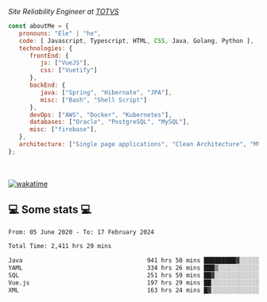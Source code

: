 <p><em>Site Reliability Engineer at <a href="https://www.totvs.com/">TOTVS</a></br>
</em></p>


```javascript
const aboutMe = {
   pronouns: "Ele" | "he",
   code: [ Javascript, Typescript, HTML, CSS, Java, Golang, Python ],
   technologies: {
      frontEnd: {
         js: ["VueJS"],
         css: ["Vuetify"]
      },
      backEnd: {
         java: ["Spring", "Hibernate", "JPA"],
         misc: ["Bash", "Shell Script"]
      },
      devOps: ["AWS", "Docker", "Kubernetes"],
      databases: ["Oracle", "PostgreSQL", "MySQL"],
      misc: ["firebase"],
   },
   architecture: ["Single page applications", "Clean Architecture", "MVC", "Microservices"],
};
```
</br></br>
[![wakatime](https://wakatime.com/badge/user/a3a8ed06-d304-4d6b-bc86-4adc418cdea7.svg)](https://wakatime.com/@a3a8ed06-d304-4d6b-bc86-4adc418cdea7)
<h2>💻 Some stats 💻</h2>

<!--START_SECTION:waka-->

```txt
From: 05 June 2020 - To: 17 February 2024

Total Time: 2,411 hrs 29 mins

Java                                   941 hrs 50 mins █████████▓░░░░░░░░░░░░░░░   39.06 %
YAML                                   334 hrs 26 mins ███▒░░░░░░░░░░░░░░░░░░░░░   13.87 %
SQL                                    251 hrs 59 mins ██▓░░░░░░░░░░░░░░░░░░░░░░   10.45 %
Vue.js                                 197 hrs 29 mins ██░░░░░░░░░░░░░░░░░░░░░░░   08.19 %
XML                                    163 hrs 24 mins █▓░░░░░░░░░░░░░░░░░░░░░░░   06.78 %
```

<!--END_SECTION:waka-->
